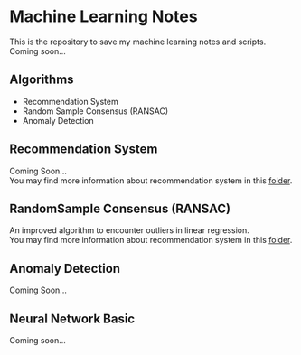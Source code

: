 # Machine Learning Notes
This is the repository to save my machine learning notes and scripts. Coming soon...

## Algorithms
<ul>
	<li>Recommendation System</li>
	<li>Random Sample Consensus (RANSAC)</li>
	<li>Anomaly Detection</li>
</ul>

## Recommendation System
Coming Soon...<br>
You may find more information about recommendation system in this [folder](recommendation_system).

## RandomSample Consensus (RANSAC)
An improved algorithm to encounter outliers in linear regression.<br>
You may find more information about recommendation system in this [folder](ransac).

## Anomaly Detection
Coming Soon...<br>

## Neural Network Basic
Coming soon...<br>
